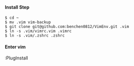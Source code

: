#### Install Step

    $ cd ~
    $ mv .vim vim-backup
    $ git clone git@github.com:benchen0812/VimEnv.git .vim
    $ ln -s .vim/vimrc.vim .vimrc
    $ ln -s .vim/.zshrc .zshrc


#### Enter vim

:PlugInstall
